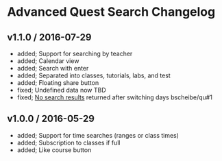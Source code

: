 # Advanced Quest Search Changelog

## v1.1.0 / 2016-07-29

* added; Support for searching by teacher
* added; Calendar view
* added; Search with enter
* added; Separated into classes, tutorials, labs, and test
* added; Floating share button
* fixed; Undefined data now TBD
* fixed; [No search results](https://github.com/bscheibe/qu/issues/1) returned after switching days bscheibe/qu#1

## v1.0.0 / 2016-05-29

* added; Support for time searches (ranges or class times)
* added; Subscription to classes if full
* added; Like course button
